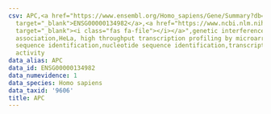 ```yaml
---
csv: APC,<a href="https://www.ensembl.org/Homo_sapiens/Gene/Summary?db=core;g=ENSG00000134982"
  target="_blank">ENSG00000134982</a>,<a href="https://www.ncbi.nlm.nih.gov/pubmed/17216044"
  target="_blank"><i class="fas fa-file"></i></a>",genetic interference,functional
  association,HeLa, high throughput transcription profiling by microarray,nucleotide
  sequence identification,nucleotide sequence identification,transcriptional regulation,down-regulates
  activity
data_alias: APC
data_id: ENSG00000134982
data_numevidence: 1
data_species: Homo sapiens
data_taxid: '9606'
title: APC
---
```

